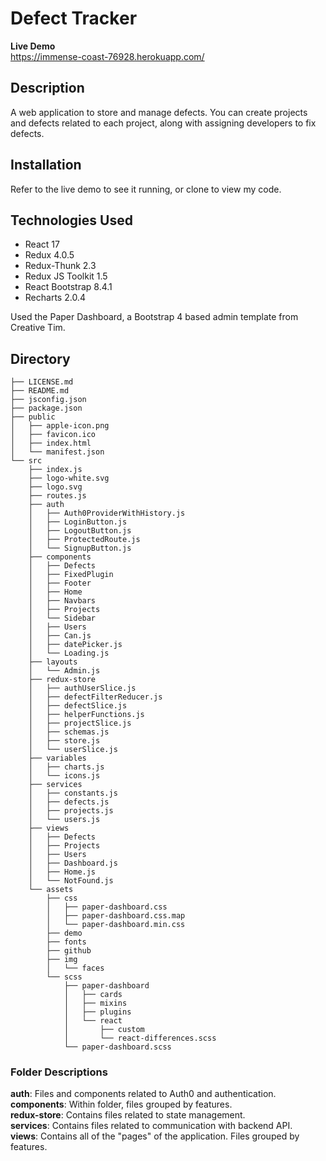 # Defect Tracker
**Live Demo**  
https://immense-coast-76928.herokuapp.com/

## Description
A web application to store and manage defects. You can create projects and defects related to each project, along with assigning developers to fix defects.

## Installation
Refer to the live demo to see it running, or clone to view my code. 

## Technologies Used
- React 17
- Redux 4.0.5
- Redux-Thunk 2.3
- Redux JS Toolkit 1.5
- React Bootstrap 8.4.1
- Recharts 2.0.4  
  
Used the Paper Dashboard, a Bootstrap 4 based admin template from Creative Tim.

## Directory
```
├── LICENSE.md
├── README.md
├── jsconfig.json
├── package.json
├── public
│   ├── apple-icon.png
│   ├── favicon.ico
│   ├── index.html
│   └── manifest.json
└── src
    ├── index.js
    ├── logo-white.svg
    ├── logo.svg
    ├── routes.js
    ├── auth
    │   ├── Auth0ProviderWithHistory.js
    │   ├── LoginButton.js
    │   ├── LogoutButton.js
    │   ├── ProtectedRoute.js
    │   └── SignupButton.js
    ├── components
    │   ├── Defects
    │   ├── FixedPlugin
    │   ├── Footer
    │   ├── Home
    │   ├── Navbars
    │   ├── Projects
    │   └── Sidebar
    │   ├── Users
    │   ├── Can.js
    │   ├── datePicker.js
    │   └── Loading.js
    ├── layouts
    │   └── Admin.js
    ├── redux-store
    │   ├── authUserSlice.js
    │   ├── defectFilterReducer.js
    │   ├── defectSlice.js
    │   ├── helperFunctions.js
    │   ├── projectSlice.js
    │   ├── schemas.js
    │   ├── store.js
    │   └── userSlice.js
    ├── variables
    │   ├── charts.js
    │   └── icons.js
    ├── services
    │   ├── constants.js
    │   ├── defects.js
    │   ├── projects.js
    │   └── users.js
    ├── views
    │   ├── Defects
    │   ├── Projects
    │   ├── Users
    │   ├── Dashboard.js
    │   ├── Home.js
    │   └── NotFound.js
    └── assets
        ├── css
        │   ├── paper-dashboard.css
        │   ├── paper-dashboard.css.map
        │   └── paper-dashboard.min.css
        ├── demo
        ├── fonts
        ├── github
        ├── img
        │   └── faces
        └── scss
            ├── paper-dashboard
            │   ├── cards
            │   ├── mixins
            │   ├── plugins
            │   └── react
            │       ├── custom
            │       └── react-differences.scss
            └── paper-dashboard.scss
```

### Folder Descriptions
**auth**: Files and components related to Auth0 and authentication.  
**components**: Within folder, files grouped by features.  
**redux-store**: Contains files related to state management.  
**services**: Contains files related to communication with backend API.  
**views**: Contains all of the "pages" of the application. Files grouped by features.  



